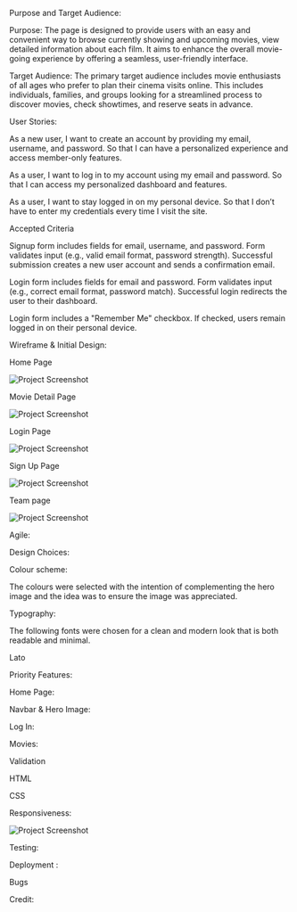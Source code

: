 Purpose and Target Audience:

Purpose: The page is designed to provide users with an easy and convenient way to browse currently showing and upcoming movies, view detailed information about each film. It aims to enhance the overall movie-going experience by offering a seamless, user-friendly interface.

Target Audience: The primary target audience includes movie enthusiasts of all ages who prefer to plan their cinema visits online. This includes individuals, families, and groups looking for a streamlined process to discover movies, check showtimes, and reserve seats in advance.



User Stories:

As a new user, I want to create an account by providing my email, username, and password.
So that I can have a personalized experience and access member-only features.

As a user, I want to log in to my account using my email and password.
So that I can access my personalized dashboard and features.

As a user, I want to stay logged in on my personal device.
So that I don’t have to enter my credentials every time I visit the site.


Accepted Criteria

Signup form includes fields for email, username, and password.
Form validates input (e.g., valid email format, password strength).
Successful submission creates a new user account and sends a confirmation email.

Login form includes fields for email and password.
Form validates input (e.g., correct email format, password match).
Successful login redirects the user to their dashboard.

Login form includes a "Remember Me" checkbox.
If checked, users remain logged in on their personal device.


Wireframe & Initial Design:

Home Page

![Project Screenshot](assets/imagess/image.png)

Movie Detail Page

![Project Screenshot](assets/imagess/image%20(1).png)

Login Page

![Project Screenshot](assets/imagess/image%20(2).png)

Sign Up Page

![Project Screenshot](assets/imagess/image%20(3).png)

Team page

![Project Screenshot](assets/imagess/image%20(4).png)

Agile:




Design Choices:

Colour scheme:



The colours were selected with the intention of complementing the hero image and the idea was to ensure the image was appreciated.

Typography:

The following fonts were chosen for a clean and modern look that is both readable and minimal.

Lato


Priority Features:

Home Page:

Navbar & Hero Image:

Log In:



Movies:


Validation

HTML


CSS


Responsiveness:

![Project Screenshot](assets/imagess/Screenshot%202024-08-01%20at%2012.47.16.png)

Testing:


Deployment :



Bugs



Credit: